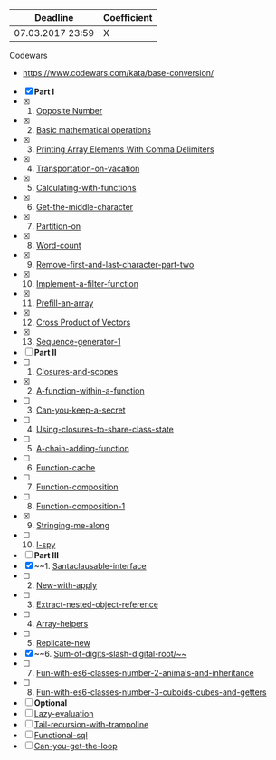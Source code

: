Deadline         |  Coefficient
-----------------|----------------
07.03.2017 23:59  | X

Codewars 
  - https://www.codewars.com/kata/base-conversion/
  
- [x] **Part I**
- [x] 1. [Opposite Number](http://www.codewars.com/kata/opposite-number)
- [x] 2. [Basic mathematical operations](http://www.codewars.com/kata/basic-mathematical-operations)
- [x] 3. [Printing Array Elements With Comma Delimiters](http://www.codewars.com/kata/printing-array-elements-with-comma-delimiters)
- [x] 4. [Transportation-on-vacation](http://www.codewars.com/kata/transportation-on-vacation)
- [x] 5. [Calculating-with-functions](http://www.codewars.com/kata/calculating-with-functions)
- [x] 6. [Get-the-middle-character](http://www.codewars.com/kata/get-the-middle-character)
- [x] 7. [Partition-on](http://www.codewars.com/kata/partition-on)
- [x] 8. [Word-count](http://www.codewars.com/kata/word-count)
- [x] 9. [Remove-first-and-last-character-part-two](http://www.codewars.com/kata/remove-first-and-last-character-part-two)
- [x] 10. [Implement-a-filter-function](http://www.codewars.com/kata/implement-a-filter-function)
- [x] 11. [Prefill-an-array](http://www.codewars.com/kata/prefill-an-array)
- [x] 12. [Cross Product of Vectors](http://www.codewars.com/kata/cross-product-of-vectors)
- [x] 13. [Sequence-generator-1](http://www.codewars.com/kata/sequence-generator-1)
- [ ] **Part II**
- [ ] 1. [Closures-and-scopes](http://www.codewars.com/kata/closures-and-scopes)
- [x] 2. [A-function-within-a-function](http://www.codewars.com/kata/a-function-within-a-function)
- [ ] 3. [Can-you-keep-a-secret](http://www.codewars.com/kata/can-you-keep-a-secret)
- [ ] 4. [Using-closures-to-share-class-state](http://www.codewars.com/kata/using-closures-to-share-class-state)
- [ ] 5. [A-chain-adding-function](http://www.codewars.com/kata/a-chain-adding-function)
- [ ] 6. [Function-cache](http://www.codewars.com/kata/function-cache)
- [ ] 7. [Function-composition](http://www.codewars.com/kata/function-composition)
- [ ] 8. [Function-composition-1](http://www.codewars.com/kata/function-composition-1)
- [x] 9. [Stringing-me-along](http://www.codewars.com/kata/stringing-me-along)
- [ ] 10. [I-spy](http://www.codewars.com/kata/i-spy)
- [ ] **Part III**
- [x] ~~1. [Santaclausable-interface](http://www.codewars.com/kata/santaclausable-interface)
- [ ] 2. [New-with-apply](http://www.codewars.com/kata/new-with-apply)
- [ ] 3. [Extract-nested-object-reference](http://www.codewars.com/kata/extract-nested-object-reference)
- [ ] 4. [Array-helpers](http://www.codewars.com/kata/array-helpers)
- [ ] 5. [Replicate-new](http://www.codewars.com/kata/replicate-new)
- [x] ~~6. [Sum-of-digits-slash-digital-root/~~](http://www.codewars.com/kata/sum-of-digits-slash-digital-root/~~)
- [ ] 7. [Fun-with-es6-classes-number-2-animals-and-inheritance](http://www.codewars.com/kata/fun-with-es6-classes-number-2-animals-and-inheritance)
- [ ] 8. [Fun-with-es6-classes-number-3-cuboids-cubes-and-getters](http://www.codewars.com/kata/fun-with-es6-classes-number-3-cuboids-cubes-and-getters)
- [ ] **Optional**
- [ ] [Lazy-evaluation](http://www.codewars.com/kata/lazy-evaluation)
- [ ] [Tail-recursion-with-trampoline](http://www.codewars.com/kata/tail-recursion-with-trampoline)
- [ ] [Functional-sql](http://www.codewars.com/kata/functional-sql)
- [ ] [Can-you-get-the-loop](http://www.codewars.com/kata/can-you-get-the-loop)